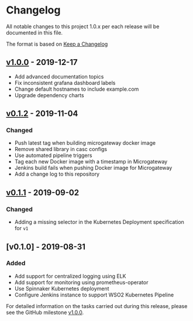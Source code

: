 # Changelog
All notable changes to this project 1.0.x per each release will be documented in this file.

The format is based on [Keep a Changelog](https://keepachangelog.com/en/1.0.0/)

## [v1.0.0] - 2019-12-17

- Add advanced documentation topics
- Fix inconsistent grafana dashboard labels
- Change default hostnames to include example.com
- Upgrade dependency charts

## [v0.1.2] - 2019-11-04

### Changed

- Push latest tag when building microgateway docker image
- Remove shared library in casc configs
- Use automated pipeline triggers
- Tag each new Docker image with a timestamp in Microgateway
- Jenkins build fails when pushing Docker image for Microgateway
- Add a change log to this repository

## [v0.1.1] - 2019-09-02

### Changed

- Adding a missing selector in the Kubernetes Deployment specification for `v1`

## [v0.1.0] - 2019-08-31

### Added

- Add support for centralized logging using ELK
- Add support for monitoring using prometheus-operator
- Use Spinnaker Kubernetes deployment
- Configure Jenkins instance to support WSO2 Kubernetes Pipeline

For detailed information on the tasks carried out during this release, please see the GitHub milestone
[v1.0.0](https://github.com/wso2/kubernetes-pipeline/milestone/2).

[v0.1.1]: https://github.com/wso2/kubernetes-pipeline/compare/v0.1.0...v0.1.1

[v0.1.2]: https://github.com/wso2/kubernetes-pipeline/compare/v0.1.1...v0.1.2

[v1.0.0]: https://github.com/wso2/kubernetes-pipeline/compare/v0.1.2...v1.0.0
